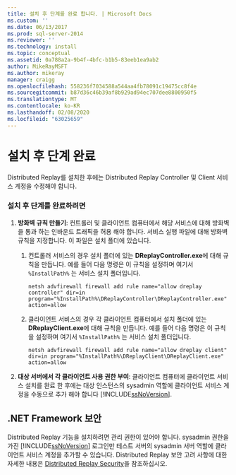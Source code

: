 ```yaml
---
title: 설치 후 단계를 완료 합니다. | Microsoft Docs
ms.custom: ''
ms.date: 06/13/2017
ms.prod: sql-server-2014
ms.reviewer: ''
ms.technology: install
ms.topic: conceptual
ms.assetid: 0a788a2a-9b4f-4bfc-b1b5-83eeb1ea9ab2
author: MikeRayMSFT
ms.author: mikeray
manager: craigg
ms.openlocfilehash: 558236f7034588a544aa4fb78091c19475cc8f4e
ms.sourcegitcommit: b87d36c46b39af8b929ad94ec707dee8800950f5
ms.translationtype: MT
ms.contentlocale: ko-KR
ms.lasthandoff: 02/08/2020
ms.locfileid: "63025659"
---
```

# <a name="complete-the-post-installation-steps"></a>설치 후 단계 완료
  Distributed Replay를 설치한 후에는 Distributed Replay Controller 및 Client 서비스 계정을 수정해야 합니다.  
  
### <a name="to-complete-the-post-installation-steps"></a>설치 후 단계를 완료하려면  
  
1.  **방화벽 규칙 만들기**: 컨트롤러 및 클라이언트 컴퓨터에서 해당 서비스에 대해 방화벽을 통과 하는 인바운드 트래픽을 허용 해야 합니다. 서비스 실행 파일에 대해 방화벽 규칙을 지정합니다. 이 파일은 설치 폴더에 있습니다.  
  
    1.  컨트롤러 서비스의 경우 설치 폴더에 있는 **DReplayController.exe**에 대해 규칙을 만듭니다. 예를 들어 다음 명령은 이 규칙을 설정하며 여기서 `%InstallPath%` 는 서비스 설치 폴더입니다.  
  
         `netsh advfirewall firewall add rule name="allow dreplay controller" dir=in program="%InstallPath%\DReplayController\DReplayController.exe" action=allow`  
  
    2.  클라이언트 서비스의 경우 각 클라이언트 컴퓨터에서 설치 폴더에 있는 **DReplayClient.exe**에 대해 규칙을 만듭니다. 예를 들어 다음 명령은 이 규칙을 설정하며 여기서 `%InstallPath%` 는 서비스 설치 폴더입니다.  
  
         `netsh advfirewall firewall add rule name="allow dreplay client" dir=in program="%InstallPath%\DReplayClient\DReplayClient.exe" action=allow`  
  
2.  **대상 서버에서 각 클라이언트 사용 권한 부여**: 클라이언트 컴퓨터에 클라이언트 서비스 설치를 완료 한 후에는 대상 인스턴스의 sysadmin 역할에 클라이언트 서비스 계정을 수동으로 추가 해야 합니다 [!INCLUDE[ssNoVersion](../../includes/ssnoversion-md.md)].  
  
## <a name="net-framework-security"></a>.NET Framework 보안  
 Distributed Replay 기능을 설치하려면 관리 권한이 있어야 합니다. sysadmin 권한을 가진 [!INCLUDE[ssNoVersion](../../includes/ssnoversion-md.md)] 로그인만 테스트 서버의 sysadmin 서버 역할에 클라이언트 서비스 계정을 추가할 수 있습니다. Distributed Replay 보안 고려 사항에 대한 자세한 내용은 [Distributed Replay Security](distributed-replay-security.md)을 참조하십시오.  
  
  
